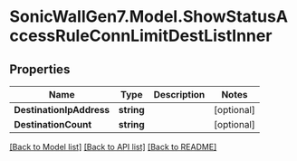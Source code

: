 # SonicWallGen7.Model.ShowStatusAccessRuleConnLimitDestListInner

## Properties

Name | Type | Description | Notes
------------ | ------------- | ------------- | -------------
**DestinationIpAddress** | **string** |  | [optional] 
**DestinationCount** | **string** |  | [optional] 

[[Back to Model list]](../README.md#documentation-for-models) [[Back to API list]](../README.md#documentation-for-api-endpoints) [[Back to README]](../README.md)

